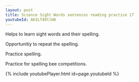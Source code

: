 ```yaml
---
layout: post
title: Science Sight Words sentences reading practice 17
youtubeId: AK3LT49llH8
---
```

 
 
Helps to learn sight words and their spelling.

Opportunitiy to repeat the spelling. 

Practice spelling. 
 
Practice for spelling bee competitions. 
 
{% include youtubePlayer.html id=page.youtubeId %}
 
 
